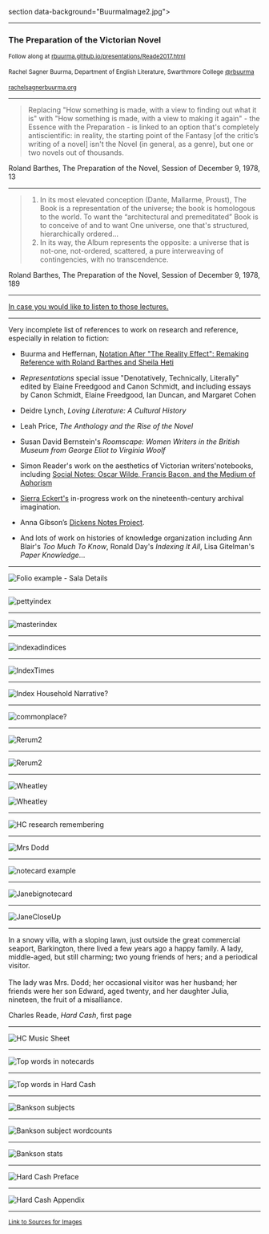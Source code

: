section data-background="BuurmaImage2.jpg"></section>

---

### The Preparation of the Victorian Novel

<small>Follow along at [rbuurma.github.io/presentations/Reade2017.html](rbuurma.github.io/presentations/Reade2017.html)</small>
<br>
<br><small>Rachel Sagner Buurma, Department of English Literature, Swarthmore College [@rbuurma](http://twitter.com/rbuurma)</small>
<br>
<br><small>[rachelsagnerbuurma.org](http://rachelsagnerbuurma.org)</small>

---

> Replacing "How something is made, with a view to finding out what it is" with "How something is made, with a view to making it again" - the Essence with the Preparation - is linked to an option that's completely antiscientific: in reality, the starting point of the Fantasy [of the critic’s writing of a novel] isn't the Novel (in general, as a genre), but one or two novels out of thousands.

Roland Barthes, The Preparation of the Novel, Session of December 9, 1978, 13

---

> 1. In its most elevated conception (Dante, Mallarme, Proust), The Book is a representation of the universe; the book is homologous to the world. To want the “architectural and premeditated” Book is to conceive of and to want One universe, one that's structured, hierarchically ordered…
> 2. In its way, the Album represents the opposite: a universe that is not-one, not-ordered, scattered, a pure interweaving of contingencies, with no transcendence.

Roland Barthes, The Preparation of the Novel, Session of December 9, 1978, 189

---

[In case you would like to listen to those lectures.](http://www.openculture.com/2014/07/listen-to-roland-barthes-deliver-his-40-hour-lecture-course-la-preparation-du-roman-in-french-1978-80.html)

---

Very incomplete list of references to work on research and reference, especially in relation to fiction:

+ Buurma and Heffernan, [Notation After "The Reality Effect": Remaking Reference with Roland Barthes and Sheila Heti](http://works.swarthmore.edu/cgi/viewcontent.cgi?article=1171&context=fac-english-lit)

+ *Representations* special issue "Denotatively, Technically, Literally" edited by Elaine Freedgood and Canon Schmidt, and including essays by Canon Schmidt, Elaine Freedgood, Ian Duncan, and Margaret Cohen

+ Deidre Lynch, *Loving Literature: A Cultural History*

+ Leah Price, *The Anthology and the Rise of the Novel*

+ Susan David Bernstein's *Roomscape: Women Writers in the British Museum from George Eliot to Virginia Woolf*

+ Simon Reader's work on the aesthetics of Victorian writers'notebooks, including [Social Notes: Oscar Wilde, Francis Bacon, and the Medium of Aphorism](http://www.tandfonline.com/doi/abs/10.1080/13555502.2013.860394)

+ [Sierra Eckert's](https://sceckert.github.io/) in-progress work on the nineteenth-century archival imagination.

+ Anna Gibson’s [Dickens Notes Project](http://dickensnotes.com/).

+ And lots of work on histories of knowledge organization including Ann Blair's *Too Much To Know*, Ronald Day's *Indexing It All*, Lisa Gitelman's *Paper Knowledge*...


---

![Folio example - Sala Details](WheatleyImages/image7.jpg)

---

![pettyindex](WheatleyImages/image18.jpg)

---

![masterindex](WheatleyImages/image19.jpg)

---

![indexadindices](WheatleyImages/image20.png)

---

![IndexTimes](WheatleyImages/image21.jpg)

---

![Index Household Narrative?](WheatleyImages/image22.jpg)

---

![commonplace?](WheatleyImages/image23.jpg)

---

![Rerum2](WheatleyImages/image24.jpg)

---

![Rerum2](WheatleyImages/image25.jpg)

---

![Wheatley](WheatleyImages/Impossibility.png)

![Wheatley](WheatleyImages/AlwaysGrowing.png)

---

![HC research remembering](WheatleyImages/image8.jpg)

---

![Mrs Dodd](WheatleyImages/image9.png)

---

![notecard example](WheatleyImages/image10.png)

---

![Janebignotecard](WheatleyImages/image11.png)

---

![JaneCloseUp](WheatleyImages/image12.png)

---

In a snowy villa, with a sloping lawn, just outside the great commercial
seaport, Barkington, there lived a few years ago a happy family. A
lady, middle-aged, but still charming; two young friends of hers; and a
periodical visitor.
<br>
<br>
The lady was Mrs. Dodd; her occasional visitor was her husband; her
friends were her son Edward, aged twenty, and her daughter Julia,
nineteen, the fruit of a misalliance.

Charles Reade, *Hard Cash*, first page

---

![HC Music Sheet](WheatleyImages/HCMusic.png)

---

![Top words in notecards](WheatleyImages/Notecards-counts.png)

---

![Top words in Hard Cash](WheatleyImages/HC-counts.png)

---

![Bankson subjects](WheatleyImages/Bankson-subjects.png)

---

![Bankson subject wordcounts](WheatleyImages/Bankson-subject-wordcounts.png)

---

![Bankson stats](WheatleyImages/Bankson-stats.png)

---

![Hard Cash Preface](HardCashPreface.png)

---

![Hard Cash Appendix](HardCashAppendix.png)

---

<small>[Link to Sources for Images]()</small>
